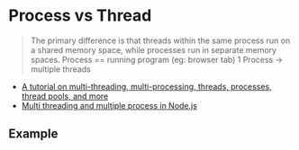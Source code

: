 # Process vs Thread

> The primary difference is that threads within the same process run on a shared memory space, while processes run in separate memory spaces.
> Process == running program (eg: browser tab)
> 1 Process -> multiple threads

* [A tutorial on multi-threading, multi-processing, threads, processes, thread pools, and more](https://medium.com/better-programming/is-node-js-really-single-threaded-7ea59bcc8d64)
* [Multi threading and multiple process in Node.js](https://itnext.io/multi-threading-and-multi-process-in-node-js-ffa5bb5cde98)

## Example

```js

```

